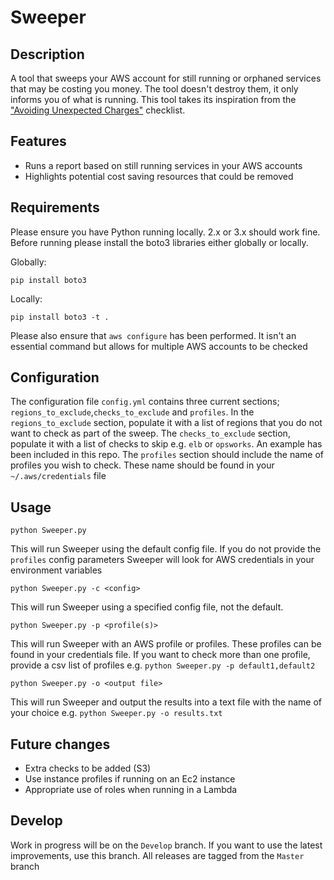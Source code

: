 # Sweeper

## Description
A tool that sweeps your AWS account for still running or orphaned services that may be costing you money. The tool doesn't destroy them, it only informs you of what is running. This tool takes its inspiration from the ["Avoiding Unexpected Charges"](http://docs.aws.amazon.com/awsaccountbilling/latest/aboutv2/checklistforunwantedcharges.html) checklist.

## Features
- Runs a report based on still running services in your AWS accounts
- Highlights potential cost saving resources that could be removed

## Requirements
Please ensure you have Python running locally. 2.x or 3.x should work fine.
Before running please install the boto3 libraries either globally or locally.

Globally:
```
pip install boto3
```
Locally:
```
pip install boto3 -t .
```
Please also ensure that `aws configure` has been performed. It isn't an essential command but allows for multiple AWS accounts to be checked

## Configuration
The configuration file `config.yml` contains three current sections; `regions_to_exclude`,`checks_to_exclude` and `profiles`. In the `regions_to_exclude` section, populate it with a list of regions that you do not want to check as part of the sweep.
The `checks_to_exclude` section, populate it with a list of checks to skip e.g. `elb` or `opsworks`. An example has been included in this repo.
The `profiles` section should include the name of profiles you wish to check. These name should be found in your `~/.aws/credentials` file

## Usage
```
python Sweeper.py
```
This will run Sweeper using the default config file. If you do not provide the `profiles` config parameters Sweeper will look for AWS credentials in your environment variables
```
python Sweeper.py -c <config>
```
This will run Sweeper using a specified config file, not the default.
```
python Sweeper.py -p <profile(s)>
```
This will run Sweeper with an AWS profile or profiles. These profiles can be found in your credentials file. If you want to check more than one profile, provide a csv list of profiles e.g. `python Sweeper.py -p default1,default2`
```
python Sweeper.py -o <output file>
```
This will run Sweeper and output the results into a text file with the name of your choice e.g. `python Sweeper.py -o results.txt` 

## Future changes
- Extra checks to be added (S3)
- Use instance profiles if running on an Ec2 instance
- Appropriate use of roles when running in a Lambda

## Develop
Work in progress will be on the `Develop` branch. If you want to use the latest improvements, use this branch. All releases are tagged from the `Master` branch
